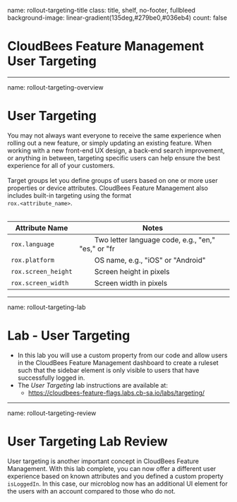 name: rollout-targeting-title
class: title, shelf, no-footer, fullbleed
background-image: linear-gradient(135deg,#279be0,#036eb4)
count: false

# CloudBees Feature Management<br>User Targeting

---
name: rollout-targeting-overview
# User Targeting

You may not always want everyone to receive the same experience when rolling out a new feature, or simply updating an existing feature. When working with a new front-end UX design, a back-end search improvement, or anything in between, targeting specific users can help ensure the best experience for all of your customers.
<br/>
<br/>
Target groups let you define groups of users based on one or more user properties or device attributes. CloudBees Feature Management also includes built-in targeting using the format
<br/>
`rox.<attribute_name>`.
<br/>
<br/>

Attribute Name | Notes
--- | ---
`rox.language` | &nbsp;&nbsp;&nbsp;&nbsp;&nbsp;&nbsp;&nbsp;&nbsp;Two letter language code, e.g., "en," "es," or "fr
`rox.platform` | &nbsp;&nbsp;&nbsp;&nbsp;&nbsp;&nbsp;&nbsp;&nbsp;OS name, e.g., "iOS" or "Android"
`rox.screen_height` | &nbsp;&nbsp;&nbsp;&nbsp;&nbsp;&nbsp;&nbsp;&nbsp;Screen height in pixels
`rox.screen_width` | &nbsp;&nbsp;&nbsp;&nbsp;&nbsp;&nbsp;&nbsp;&nbsp;Screen width in pixels

---
name: rollout-targeting-lab
# Lab - User Targeting

* In this lab you will use a custom property from our code and allow users in the CloudBees Feature Management dashboard to create a ruleset such that the sidebar element is only visible to users that have successfully logged in.
* The *User Targeting* lab instructions are available at:
  * https://cloudbees-feature-flags.labs.cb-sa.io/labs/targeting/ 

---
name: rollout-targeting-review

# User Targeting Lab Review

User targeting is another important concept in CloudBees Feature Management. With this lab complete, you can now offer a different user experience based on known attributes and you defined a custom property `isLoggedIn`. In this case, our microblog now has an additional UI element for the users with an account compared to those who do not.
